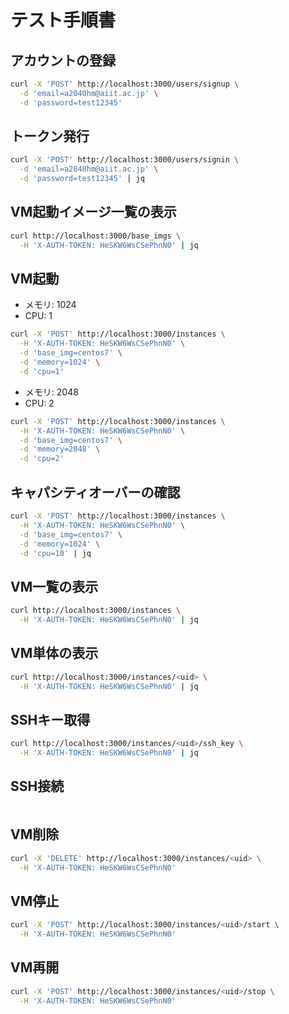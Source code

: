 # テスト手順書

## アカウントの登録
```sh
curl -X 'POST' http://localhost:3000/users/signup \
  -d 'email=a2040hm@aiit.ac.jp' \
  -d 'password=test12345'
```

## トークン発行
```sh
curl -X 'POST' http://localhost:3000/users/signin \
  -d 'email=a2040hm@aiit.ac.jp' \
  -d 'password=test12345' | jq
```

## VM起動イメージ一覧の表示
```sh
curl http://localhost:3000/base_imgs \
  -H 'X-AUTH-TOKEN: HeSKW6WsCSePhnN0' | jq
```

## VM起動
- メモリ: 1024
- CPU: 1
```sh
curl -X 'POST' http://localhost:3000/instances \
  -H 'X-AUTH-TOKEN: HeSKW6WsCSePhnN0' \
  -d 'base_img=centos7' \
  -d 'memory=1024' \
  -d 'cpu=1'
```

- メモリ: 2048
- CPU: 2
```sh
curl -X 'POST' http://localhost:3000/instances \
  -H 'X-AUTH-TOKEN: HeSKW6WsCSePhnN0' \
  -d 'base_img=centos7' \
  -d 'memory=2048' \
  -d 'cpu=2'
```

## キャパシティオーバーの確認
```sh
curl -X 'POST' http://localhost:3000/instances \
  -H 'X-AUTH-TOKEN: HeSKW6WsCSePhnN0' \
  -d 'base_img=centos7' \
  -d 'memory=1024' \
  -d 'cpu=10' | jq
```

## VM一覧の表示
```sh
curl http://localhost:3000/instances \
  -H 'X-AUTH-TOKEN: HeSKW6WsCSePhnN0' | jq
```

## VM単体の表示
```sh
curl http://localhost:3000/instances/<uid> \
  -H 'X-AUTH-TOKEN: HeSKW6WsCSePhnN0' | jq
```

## SSHキー取得
```sh
curl http://localhost:3000/instances/<uid>/ssh_key \
  -H 'X-AUTH-TOKEN: HeSKW6WsCSePhnN0' | jq
```

## SSH接続
```sh

```

## VM削除
```sh
curl -X 'DELETE' http://localhost:3000/instances/<uid> \
  -H 'X-AUTH-TOKEN: HeSKW6WsCSePhnN0'
```

## VM停止
```sh
curl -X 'POST' http://localhost:3000/instances/<uid>/start \
  -H 'X-AUTH-TOKEN: HeSKW6WsCSePhnN0'
```

## VM再開
```sh
curl -X 'POST' http://localhost:3000/instances/<uid>/stop \
  -H 'X-AUTH-TOKEN: HeSKW6WsCSePhnN0'
```

